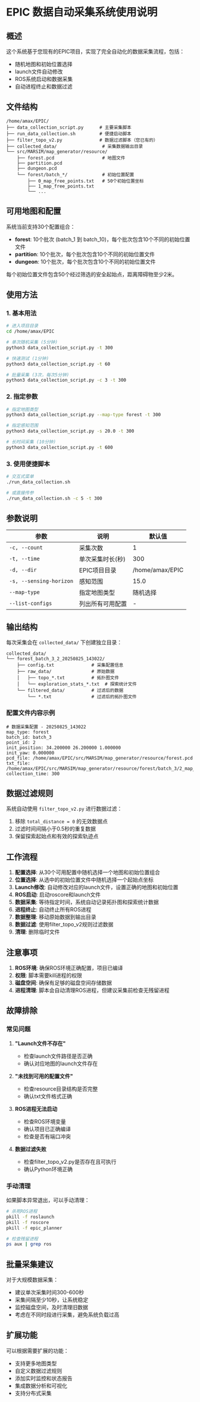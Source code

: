 # EPIC 数据自动采集系统使用说明

## 概述

这个系统基于您现有的EPIC项目，实现了完全自动化的数据采集流程，包括：
- 随机地图和初始位置选择
- launch文件自动修改
- ROS系统启动和数据采集
- 自动进程终止和数据过滤

## 文件结构

```
/home/amax/EPIC/
├── data_collection_script.py      # 主要采集脚本
├── run_data_collection.sh         # 便捷启动脚本
├── filter_topo_v2.py              # 数据过滤脚本（您已有的）
├── collected_data/                 # 采集数据输出目录
└── src/MARSIM/map_generator/resource/
    ├── forest.pcd                  # 地图文件
    ├── partition.pcd
    ├── dungeon.pcd
    └── forest/batch_*/             # 初始位置配置
        ├── 0_map_free_points.txt   # 50个初始位置坐标
        ├── 1_map_free_points.txt
        └── ...
```

## 可用地图和配置

系统当前支持30个配置组合：
- **forest**: 10个批次 (batch_1 到 batch_10)，每个批次包含10个不同的初始位置文件
- **partition**: 10个批次，每个批次包含10个不同的初始位置文件  
- **dungeon**: 10个批次，每个批次包含10个不同的初始位置文件

每个初始位置文件包含50个经过筛选的安全起始点，距离障碍物至少2米。

## 使用方法

### 1. 基本用法

```bash
# 进入项目目录
cd /home/amax/EPIC

# 单次随机采集 (5分钟)
python3 data_collection_script.py -t 300

# 快速测试 (1分钟)
python3 data_collection_script.py -t 60

# 批量采集 (3次，每次5分钟)
python3 data_collection_script.py -c 3 -t 300
```

### 2. 指定参数

```bash
# 指定地图类型
python3 data_collection_script.py --map-type forest -t 300

# 指定感知范围
python3 data_collection_script.py -s 20.0 -t 300

# 长时间采集 (10分钟)
python3 data_collection_script.py -t 600
```

### 3. 使用便捷脚本

```bash
# 交互式菜单
./run_data_collection.sh

# 或直接传参
./run_data_collection.sh -c 5 -t 300
```

## 参数说明

| 参数 | 说明 | 默认值 |
|------|------|--------|
| `-c, --count` | 采集次数 | 1 |
| `-t, --time` | 单次采集时长(秒) | 300 |
| `-d, --dir` | EPIC项目目录 | /home/amax/EPIC |
| `-s, --sensing-horizon` | 感知范围 | 15.0 |
| `--map-type` | 指定地图类型 | 随机选择 |
| `--list-configs` | 列出所有可用配置 | - |

## 输出结构

每次采集会在 `collected_data/` 下创建独立目录：

```
collected_data/
└── forest_batch_3_2_20250825_143022/
    ├── config.txt              # 采集配置信息
    ├── raw_data/               # 原始数据
    │   ├── topo_*.txt          # 拓扑图文件
    │   └── exploration_stats_*.txt  # 探索统计文件
    └── filtered_data/          # 过滤后的数据
        └── *.txt               # 过滤后的拓扑图文件
```

### 配置文件内容示例

```
# 数据采集配置 - 20250825_143022
map_type: forest
batch_id: batch_3
point_id: 2
init_position: 34.200000 26.200000 1.000000
init_yaw: 0.000000
pcd_file: /home/amax/EPIC/src/MARSIM/map_generator/resource/forest.pcd
txt_file: /home/amax/EPIC/src/MARSIM/map_generator/resource/forest/batch_3/2_map_free_points.txt
collection_time: 300
```

## 数据过滤规则

系统自动使用 `filter_topo_v2.py` 进行数据过滤：
1. 移除 `total_distance = 0` 的无效数据点
2. 过滤时间间隔小于0.5秒的重复数据
3. 保留探索起始点和有效的探索轨迹点

## 工作流程

1. **配置选择**: 从30个可用配置中随机选择一个地图和初始位置组合
2. **位置选择**: 从选中的初始位置文件中随机选择一个起始点坐标
3. **Launch修改**: 自动修改对应的launch文件，设置正确的地图和初始位置
4. **ROS启动**: 启动roscore和launch文件
5. **数据采集**: 等待指定时间，系统自动记录拓扑图和探索统计数据
6. **进程终止**: 自动终止所有ROS进程
7. **数据整理**: 移动原始数据到输出目录
8. **数据过滤**: 使用filter_topo_v2规则过滤数据
9. **清理**: 删除临时文件

## 注意事项

1. **ROS环境**: 确保ROS环境正确配置，项目已编译
2. **权限**: 脚本需要kill进程的权限
3. **磁盘空间**: 确保有足够的磁盘空间存储数据
4. **进程清理**: 脚本会自动清理ROS进程，但建议采集前检查无残留进程

## 故障排除

### 常见问题

1. **"Launch文件不存在"**
   - 检查launch文件路径是否正确
   - 确认对应地图的launch文件存在

2. **"未找到可用的配置文件"**
   - 检查resource目录结构是否完整
   - 确认txt文件格式正确

3. **ROS进程无法启动**
   - 检查ROS环境变量
   - 确认项目已正确编译
   - 检查是否有端口冲突

4. **数据过滤失败**
   - 检查filter_topo_v2.py是否存在且可执行
   - 确认Python环境正确

### 手动清理

如果脚本异常退出，可以手动清理：

```bash
# 杀死ROS进程
pkill -f roslaunch
pkill -f roscore
pkill -f epic_planner

# 检查残留进程
ps aux | grep ros
```

## 批量采集建议

对于大规模数据采集：
- 建议单次采集时间300-600秒
- 采集间隔至少10秒，让系统稳定
- 监控磁盘空间，及时清理旧数据
- 考虑在不同时段进行采集，避免系统负载过高

## 扩展功能

可以根据需要扩展的功能：
- 支持更多地图类型
- 自定义数据过滤规则
- 添加实时监控和状态报告
- 集成数据分析和可视化
- 支持分布式采集
